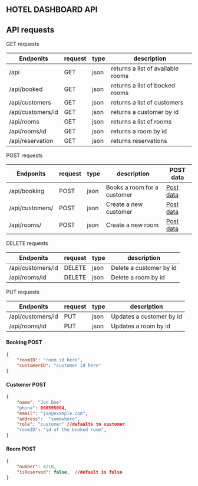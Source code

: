 ## HOTEL DASHBOARD API

## API requests

GET requests

| Endponits         | request | type | description                        |
|-------------------|---------|------|------------------------------------|
| /api              | GET     | json | returns a list of available rooms  |
| /api/booked       | GET     | json | returns a list of booked rooms     |
| /api/customers    | GET     | json | returns a list of customers        |
| /api/customers/id | GET     | json | returns a customer by id           |
| /api/rooms        | GET     | json | returns a list of rooms            |
| /api/rooms/id     | GET     | json | returns a room by id               |
| /api/reservation  | GET     | json | returns reservations               |

POST requests

| Endponits       | request | type | description                  | POST data      |
|-----------------|---------|------|------------------------------|----------------|
| /api/booking    | POST    | json | Books a room for a customer  | [Post data](#-booking-post)  |
| /api/customers/ | POST    | json | Create a new customer        | [Post data](#-customer-post) |
| /api/rooms/     | POST    | json | Create a new room            | [Post data](####-room-post)     |

DELETE requests

| Endponits         | request | type | description             |
|-------------------|---------|------|-------------------------|
| /api/customers/id | DELETE  | json | Delete a customer by id |
| /api/rooms/id     | DELETE  | json | Delete a room by id     |

PUT requests

| Endponits         | request | type | description              |
|-------------------|---------|------|--------------------------|
| /api/customers/id | PUT     | json | Updates a customer by id |
| /api/rooms/id     | PUT     | json | Updates a room by id     |


#### Booking POST

```json
{
	"roomID": "room id here",
	"customerID": "customer id here"
}

```

#### Customer POST

```json
{
    "name": "Jon Doe"
    "phone": 060595004,
    "email": "jon@example.com",
    "address":  "somewhere",
    "role": "customer" //defaults to customer 
    "roomID": "id of the booked room",
}

```

#### Room POST

```json
{
    "number": 4210,
    "isReserved": false,  //default is false
}

```



